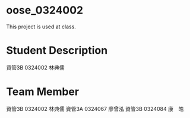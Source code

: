 # oose_0324002
This project is used at class.
# Student Description
資管3B 0324002 林典儒
# Team Member
資管3B 0324002 林典儒
資管3A 0324067 廖曾泓
資管3B 0324084 康　皓
